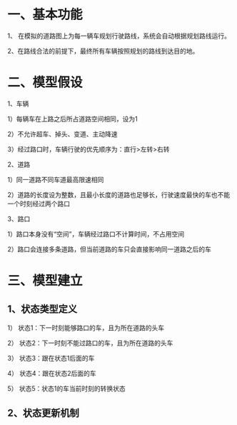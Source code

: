 # 一、基本功能

1、 在模拟的道路图上为每一辆车规划行驶路线，系统会自动根据规划路线运行。

2、在路线合法的前提下，最终所有车辆按照规划的路线到达目的地。

# 二、模型假设

1、车辆

1）每辆车在上路之后所占道路空间相同，设为1

2）不允许超车、掉头、变道、主动降速

3）经过路口时，车辆行驶的优先顺序为：直行>左转>右转

2、道路

1）同一道路不同车道最高限速相同

2）道路的长度设为整数，且最小长度的道路也足够长，行驶速度最快的车也不能一个时刻经过两个路口

3、路口

1）路口本身没有“空间”，车辆经过路口不计算时间，不占用空间

2）路口会连接多条道路，但当前道路的车只会直接影响同一道路之后的车

# 三、模型建立

## 1、状态类型定义

1） 状态1：下一时刻能够路口的车，且为所在道路的头车

2） 状态2：下一时刻不能过路口的车，且为所在道路的头车

3） 状态3：跟在状态1后面的车

4） 状态4：跟在状态2后面的车

5） 状态5：状态1的车当前时刻的转换状态

## 2、状态更新机制
